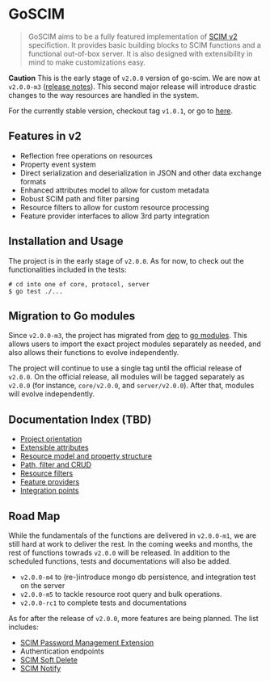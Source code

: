 # GoSCIM

> GoSCIM aims to be a fully featured implementation of [SCIM v2](http://www.simplecloud.info/) specifiction. It provides basic building blocks to SCIM functions and a functional out-of-box server. It is also designed with extensibility in mind to make customizations easy.

**Caution** This is the early stage of `v2.0.0` version of go-scim. We are now at `v2.0.0-m3` ([release notes](https://github.com/imulab/go-scim/releases/tag/v2.0.0-m3)). This second major release will introduce drastic changes to the way resources are handled in the system. 

For the currently stable version, checkout tag `v1.0.1`, or go to [here](https://github.com/imulab/go-scim/tree/v1.0.1).

## Features in v2

- Reflection free operations on resources
- Property event system
- Direct serialization and deserialization in JSON and other data exchange formats
- Enhanced attributes model to allow for custom metadata
- Robust SCIM path and filter parsing
- Resource filters to allow for custom resource processing
- Feature provider interfaces to allow 3rd party integration

## Installation and Usage

The project is in the early stage of `v2.0.0`. As for now, to check out the functionalities included in the tests:

```
# cd into one of core, protocol, server
$ go test ./...
```

## Migration to Go modules

Since `v2.0.0-m3`, the project has migrated from [dep](https://golang.github.io/dep/) to [go modules](https://github.com/golang/go/wiki/Modules). This allows users to import the exact project modules separately as needed, and also allows their functions to evolve independently.

The project will continue to use a single tag until the official release of `v2.0.0`. On the official release, all modules will be tagged separately as
`v2.0.0` (for instance, `core/v2.0.0`, and `server/v2.0.0`). After that, modules will evolve independently.

## Documentation Index (TBD)

- [Project orientation](#)
- [Extensible attributes](#)
- [Resource model and property structure](#)
- [Path, filter and CRUD](#)
- [Resource filters](#)
- [Feature providers](#)
- [Integration points](#)

## Road Map

While the fundamentals of the functions are delivered in `v2.0.0-m1`, we are still hard at work to deliver the rest. In the coming weeks and months, the rest of functions towrads `v2.0.0` will be released.
In addition to the scheduled functions, tests and documentations will also be added.

- `v2.0.0-m4` to (re-)introduce mongo db persistence, and integration test on the server
- `v2.0.0-m5` to tackle resource root query and bulk operations.
- `v2.0.0-rc1` to complete tests and documentations

As for after the release of `v2.0.0`, more features are being planned. The list includes:
- [SCIM Password Management Extension](https://tools.ietf.org/id/draft-hunt-scim-password-mgmt-00.txt)
- Authentication endpoints
- [SCIM Soft Delete](https://tools.ietf.org/id/draft-ansari-scim-soft-delete-00.txt)
- [SCIM Notify](https://tools.ietf.org/id/draft-hunt-scim-notify-00.txt)
